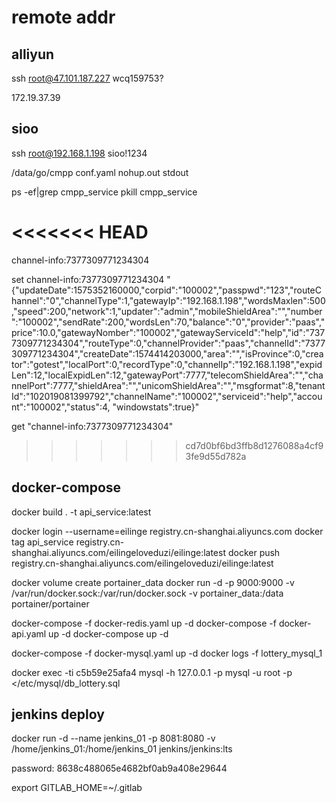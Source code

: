 # remote addr

## alliyun

  ssh root@47.101.187.227
  wcq159753?

  172.19.37.39
## sioo

  ssh root@192.168.1.198
  sioo!1234

  /data/go/cmpp
    conf.yaml
    nohup.out
    stdout

  ps -ef|grep cmpp_service
  pkill cmpp_service

<<<<<<< HEAD
=======
  channel-info:7377309771234304

  set channel-info:7377309771234304 "{\"updateDate\":1575352160000,\"corpid\":\"100002\",\"passpwd\":\"123\",\"routeChannel\":\"0\",\"channelType\":1,\"gatewayIp\":\"192.168.1.198\",\"wordsMaxlen\":500,\"speed\":200,\"network\":1,\"updater\":\"admin\",\"mobileShieldArea\":\"\",\"number\":\"100002\",\"sendRate\":200,\"wordsLen\":70,\"balance\":\"0\",\"provider\":\"paas\",\"price\":10.0,\"gatewayNomber\":\"100002\",\"gatewayServiceId\":\"help\",\"id\":\"7377309771234304\",\"routeType\":0,\"channelProvider\":\"paas\",\"channelId\":\"7377309771234304\",\"createDate\":1574414203000,\"area\":\"\",\"isProvince\":0,\"creator\":\"gotest\",\"localPort\":0,\"recordType\":0,\"channelIp\":\"192.168.1.198\",\"expidLen\":12,\"localExpidLen\":12,\"gatewayPort\":7777,\"telecomShieldArea\":\"\",\"channelPort\":7777,\"shieldArea\":\"\",\"unicomShieldArea\":\"\",\"msgformat\":8,\"tenantId\":\"102019081399792\",\"channelName\":\"100002\",\"serviceid\":\"help\",\"account\":\"100002\",\"status\":4, \"windowstats\":true}"

  get "channel-info:7377309771234304"

>>>>>>> cd7d0bf6bd3ffb8d1276088a4cf93fe9d55d782a
## docker-compose

  docker build . -t api_service:latest

  docker login --username=eilinge registry.cn-shanghai.aliyuncs.com
  docker tag api_service registry.cn-shanghai.aliyuncs.com/eilingeloveduzi/eilinge:latest
  docker push registry.cn-shanghai.aliyuncs.com/eilingeloveduzi/eilinge:latest

  docker volume create portainer_data
  docker run -d -p 9000:9000 -v /var/run/docker.sock:/var/run/docker.sock -v portainer_data:/data portainer/portainer

  docker-compose -f docker-redis.yaml up -d
  docker-compose -f docker-api.yaml up -d
  docker-compose up -d

  docker-compose -f docker-mysql.yaml up -d
  docker logs -f lottery_mysql_1

  docker exec -ti c5b59e25afa4 mysql -h 127.0.0.1 -p
  mysql -u root -p </etc/mysql/db_lottery.sql

## jenkins deploy

  docker run -d --name jenkins_01 -p 8081:8080 -v /home/jenkins_01:/home/jenkins_01 jenkins/jenkins:lts

  password: 8638c488065e4682bf0ab9a408e29644

  export GITLAB_HOME=~/.gitlab

